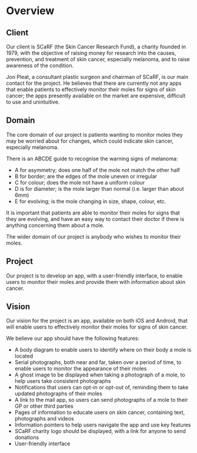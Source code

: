 # Overview

## Client

Our client is SCaRF (the Skin Cancer Research Fund), a charity founded in 1979, with the objective of raising money for research into the causes, prevention, and treatment of skin cancer, especially melanoma, and to raise awareness of the condition.

Jon Pleat, a consultant plastic surgeon and chairman of SCaRF, is our main contact for the project. He believes that there are currently not any apps that enable patients to effectively monitor their moles for signs of skin cancer; the apps presently available on the market are expensive, difficult to use and unintuitive.

## Domain

The core domain of our project is patients wanting to monitor moles they may be worried about for changes, which could indicate skin cancer, especially melanoma.

There is an ABCDE guide to recognise the warning signs of melanoma:
- A for asymmetry; does one half of the mole not match the other half
- B for border; are the edges of the mole uneven or irregular
- C for colour; does the mole not have a uniform colour
- D is for diameter; is the mole larger than normal (i.e. larger than about 6mm)
- E for evolving; is the mole changing in size, shape, colour, etc.

It is important that patients are able to monitor their moles for signs that they are evolving, and have an easy way to contact their doctor if there is anything concerning them about a mole.

The wider domain of our project is anybody who wishes to monitor their moles.

## Project

Our project is to develop an app, with a user-friendly interface, to enable users to monitor their moles and provide them with information about skin cancer.

## Vision

Our vision for the project is an app, available on both iOS and Android, that will enable users to effectively monitor their moles for signs of skin cancer.

We believe our app should have the following features:
- A body diagram to enable users to identify where on their body a mole is located
- Serial photographs, both near and far, taken over a period of time, to enable users to monitor the appearance of their moles
- A ghost image to be displayed when taking a photograph of a mole, to help users take consistent photographs
- Notifications that users can opt-in or opt-out of, reminding them to take updated photographs of their moles
- A link to the mail app, so users can send photographs of a mole to their GP or other third parties
- Pages of information to educate users on skin cancer, containing text, photographs and videos
- Information pointers to help users navigate the app and use key features
- SCaRF charity logo should be displayed, with a link for anyone to send donations
- User-friendly interface
